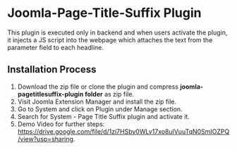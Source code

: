 # Joomla-Page-Title-Suffix Plugin

This plugin is executed only in backend and when users activate the plugin, it injects a JS script into the webpage which attaches the text from the parameter field to each headline.

## Installation Process

1. Download the zip file or clone the plugin and compress <b>joomla-pagetitlesuffix-plugin folder</b> as zip file.
2. Visit Joomla Extension Manager and install the zip file.
3. Go to System and click on Plugin under Manage section.
4. Search for System - Page Title Suffix plugin and activate it.
5. Demo Video for further steps: https://drive.google.com/file/d/1zi7HSby0WLy17xo8ulVuuTqN0SmIOZPQ/view?usp=sharing.
